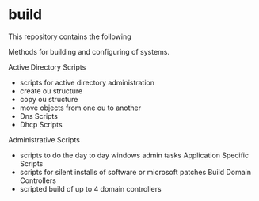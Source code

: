 # build
This repository contains the following

Methods for building and configuring of systems.

Active Directory Scripts
- scripts for active directory administration
- create ou structure
- copy ou structure
- move objects from one ou to another
- Dns Scripts
- Dhcp Scripts

Administrative Scripts
- scripts to do the day to day windows admin tasks
Application Specific Scripts
- scripts for silent installs of software or microsoft patches
Build Domain Controllers
- scripted build of up to 4 domain controllers
